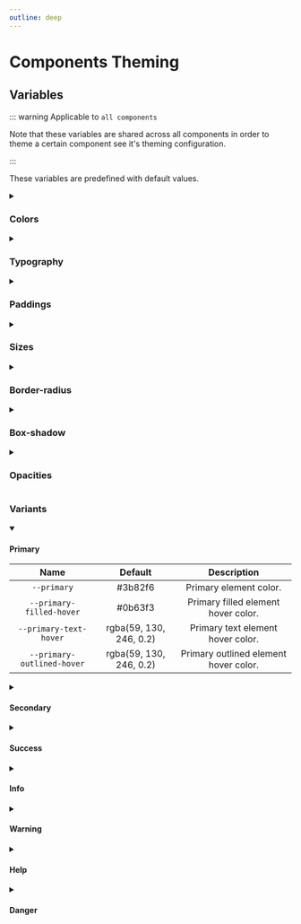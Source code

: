 ```yaml
---
outline: deep
---
```


# Components Theming

## Variables

::: warning Applicable to `all components`

Note that these variables are shared across all components in order to theme a certain component see it's theming configuration.

:::

These variables are predefined with default values.

<details class="custom-block collapse details">
<summary class="collapsible-header">

### Colors

</summary>
<div class="full-width d-table">

|       Name       |                Default                 |     Description     |
| :--------------: | :------------------------------------: | :-----------------: |
| `--text-primary` | <span class="text--green">white</span> | Primary text color. |

</div>
</details>

<details class="custom-block collapse details">
<summary class="collapsible-header">

### Typography

</summary>
<div class="full-width d-table">

|    Name     |                  Default                   |    Description    |
| :---------: | :----------------------------------------: | :---------------: |
| `--sm-font` | <span class="text--green">0.875 rem</span> | Small font size.  |
| `--sm-font` |   <span class="text--green">1 rem</span>   | Normal font size. |
| `--lg-font` | <span class="text--green">1.125 rem</span> | Large font size.  |

</div>
</details>

<details class="custom-block collapse details">
<summary class="collapsible-header">

### Paddings

</summary>
<div class="full-width d-table">

|      Name      |                  Default                   |       Description       |
| :------------: | :----------------------------------------: | :---------------------: |
| `--sm-padding` | <span class="text--green">0.375 rem</span> | Small element padding.  |
| `--sm-padding` |  <span class="text--green">0.5 rem</span>  | Normal element padding. |
| `--lg-padding` | <span class="text--green">0.625 rem</span> | Large element padding.  |

</div>
</details>

<details class="custom-block collapse details">
<summary class="collapsible-header">

### Sizes

</summary>
<div class="full-width d-table">

|    Name     |                 Default                  |                                     Description                                     |
| :---------: | :--------------------------------------: | :---------------------------------------------------------------------------------: |
| `--sm-size` | <span class="text--green">1.5 rem</span> | Small element minimum size <span class="VPBadge tip">min-height & min-width</span>  |
| `--sm-size` |  <span class="text--green">2 rem</span>  | Normal element minimum size <span class="VPBadge tip">min-height & min-width</span> |
| `--lg-size` | <span class="text--green">2.5 rem</span> | Large element minimum size <span class="VPBadge tip">min-height & min-width</span>  |

</div>
</details>

<details class="custom-block collapse details">
<summary class="collapsible-header">

### Border-radius

</summary>
<div class="full-width d-table">

|        Name        |                  Default                  |          Description           |
| :----------------: | :---------------------------------------: | :----------------------------: |
| `--border-radius`  | <span class="text--green">0.25 rem</span> | Default element border-radius. |
| `--rounded-radius` |  <span class="text--green">2 rem</span>   | Rounded element border-radius. |

</div>
</details>

<details class="custom-block collapse details">
<summary class="collapsible-header">

### Box-shadow

</summary>
<div class="full-width d-table">

|       Name        |                               Default                               |        Description         |
| :---------------: | :-----------------------------------------------------------------: | :------------------------: |
| `--raised-shadow` | <span class="text--green">1px 1px 3px 2px rgba(0, 0, 0, 0.3)</span> | Raised element box-shadow. |

</div>
</details>

<details class="custom-block collapse details">
<summary class="collapsible-header">

### Opacities

</summary>
<div class="full-width d-table">

|         Name         |               Default                |        Description        |
| :------------------: | :----------------------------------: | :-----------------------: |
| `--disabled-opacity` | <span class="text--green">0.6</span> | Disabled element opacity. |
| `--loading-opacity`  | <span class="text--green">0.8</span> | Loading element opacity.  |

</div>
</details>

### Variants

<details class="custom-block collapse details" open>
<summary class="collapsible-header">

#### Primary

</summary>
<div class="full-width d-table">

|            Name            |                         Default                          |              Description              |
| :------------------------: | :------------------------------------------------------: | :-----------------------------------: |
|        `--primary`         |         <span class="text--green">#3b82f6</span>         |        Primary element color.         |
|  `--primary-filled-hover`  |         <span class="text--green">#0b63f3</span>         |  Primary filled element hover color.  |
|   `--primary-text-hover`   | <span class="text--green">rgba(59, 130, 246, 0.2)</span> |   Primary text element hover color.   |
| `--primary-outlined-hover` | <span class="text--green">rgba(59, 130, 246, 0.2)</span> | Primary outlined element hover color. |

</div>
</details>

<details class="custom-block collapse details">
<summary class="collapsible-header">

#### Secondary

</summary>
<div class="full-width d-table">

|             Name             |                         Default                         |               Description               |
| :--------------------------: | :-----------------------------------------------------: | :-------------------------------------: |
|        `--secondary`         |        <span class="text--green">#475569</span>         |        Secondary element color.         |
|  `--secondary-filled-hover`  |        <span class="text--green">#323c4b</span>         |  Secondary filled element hover color.  |
|   `--secondary-text-hover`   | <span class="text--green">rgba(71, 85, 105, 0.2)</span> |   Secondary text element hover color.   |
| `--secondary-outlined-hover` | <span class="text--green">rgba(71, 85, 105, 0.2)</span> | Secondary outlined element hover color. |

</div>
</details>

<details class="custom-block collapse details">
<summary class="collapsible-header">

#### Success

</summary>
<div class="full-width d-table">

|            Name            |                         Default                         |              Description              |
| :------------------------: | :-----------------------------------------------------: | :-----------------------------------: |
|        `--success`         |        <span class="text--green">#22c55e</span>         |        Success element color.         |
|  `--success-filled-hover`  |        <span class="text--green">#1a9a49</span>         |  Success filled element hover color.  |
|   `--success-text-hover`   | <span class="text--green">rgba(34, 197, 94, 0.2)</span> |   Success text element hover color.   |
| `--success-outlined-hover` | <span class="text--green">rgba(34, 197, 94, 0.2)</span> | Success outlined element hover color. |

</div>
</details>

<details class="custom-block collapse details">
<summary class="collapsible-header">

#### Info

</summary>
<div class="full-width d-table">

|          Name           |                         Default                         |            Description             |
| :---------------------: | :-----------------------------------------------------: | :--------------------------------: |
|        `--info`         |        <span class="text--green">#0099ff</span>         |        Info element color.         |
|  `--info-filled-hover`  |        <span class="text--green">#007acc</span>         |  Info filled element hover color.  |
|   `--info-text-hover`   | <span class="text--green">rgba(0, 153, 255, 0.2)</span> |   Info text element hover color.   |
| `--info-outlined-hover` | <span class="text--green">rgba(0, 153, 255, 0.2)</span> | Info outlined element hover color. |

</div>
</details>

<details class="custom-block collapse details">
<summary class="collapsible-header">

#### Warning

</summary>
<div class="full-width d-table">

|            Name            |                         Default                         |              Description              |
| :------------------------: | :-----------------------------------------------------: | :-----------------------------------: |
|        `--warning`         |        <span class="text--green">#ffa400</span>         |        Warning element color.         |
|  `--warning-filled-hover`  |        <span class="text--green">#cc8300</span>         |  Warning filled element hover color.  |
|   `--warning-text-hover`   | <span class="text--green">rgba(255, 164, 0, 0.2)</span> |   Warning text element hover color.   |
| `--warning-outlined-hover` | <span class="text--green">rgba(255, 164, 0, 0.2)</span> | Warning outlined element hover color. |

</div>
</details>

<details class="custom-block collapse details">
<summary class="collapsible-header">

#### Help

</summary>
<div class="full-width d-table">

|          Name           |                         Default                          |            Description             |
| :---------------------: | :------------------------------------------------------: | :--------------------------------: |
|        `--help`         |         <span class="text--green">#a855f7</span>         |        Help element color.         |
|  `--help-filled-hover`  |         <span class="text--green">#8f24f5</span>         |  Help filled element hover color.  |
|   `--help-text-hover`   | <span class="text--green">rgba(168, 85, 247, 0.2)</span> |   Help text element hover color.   |
| `--help-outlined-hover` | <span class="text--green">rgba(168, 85, 247, 0.2)</span> | Help outlined element hover color. |

</div>
</details>

<details class="custom-block collapse details">
<summary class="collapsible-header">

#### Danger

</summary>
<div class="full-width d-table">

|           Name            |                         Default                         |             Description              |
| :-----------------------: | :-----------------------------------------------------: | :----------------------------------: |
|        `--danger`         |        <span class="text--green">#ed2c2c</span>         |        Danger element color.         |
|  `--danger-filled-hover`  |        <span class="text--green">#d41212</span>         |  Danger filled element hover color.  |
|   `--danger-text-hover`   | <span class="text--green">rgba(237, 44, 44, 0.2)</span> |   Danger text element hover color.   |
| `--danger-outlined-hover` | <span class="text--green">rgba(237, 44, 44, 0.2)</span> | Danger outlined element hover color. |

</div>
</details>
